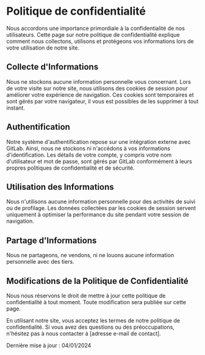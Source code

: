 # Politique de confidentialité

Nous accordons une importance primordiale à la confidentialité de nos utilisateurs. Cette page sur notre politique de confidentialité explique comment nous collectons, utilisons et protégeons vos informations lors de votre utilisation de notre site.

## Collecte d'Informations

Nous ne stockons aucune information personnelle vous concernant. Lors de votre visite sur notre site, nous utilisons des cookies de session pour améliorer votre expérience de navigation. Ces cookies sont temporaires et sont gérés par votre navigateur, il vous est possibles de les supprimer à tout instant.

## Authentification

Notre système d'authentification repose sur une intégration externe avec GitLab. Ainsi, nous ne stockons ni n'accédons à vos informations d'identification. Les détails de votre compte, y compris votre nom d'utilisateur et mot de passe, sont gérés par GitLab conformément à leurs propres politiques de confidentialité et de sécurité.

## Utilisation des Informations

Nous n'utilisons aucune information personnelle pour des activités de suivi ou de profilage. Les données collectées par les cookies de session servent uniquement à optimiser la performance du site pendant votre session de navigation.

## Partage d'Informations

Nous ne partageons, ne vendons, ni ne louons aucune information personnelle avec des tiers.

## Modifications de la Politique de Confidentialité

Nous nous réservons le droit de mettre à jour cette politique de confidentialité à tout moment. Toute modification sera publiée sur cette page.

En utilisant notre site, vous acceptez les termes de notre politique de confidentialité. Si vous avez des questions ou des préoccupations, n'hésitez pas à nous contacter à [adresse e-mail de contact].

Dernière mise à jour : 04/01/2024
